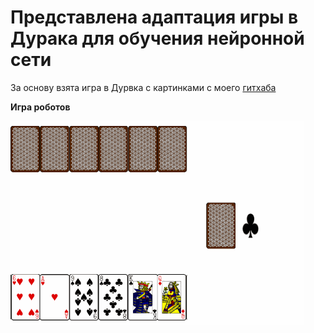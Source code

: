 # Представлена адаптация игры в Дурака для обучения нейронной сети

За основу взята игра в Дурвка с картинками с моего [гитхаба](https://github.com/Mike030668/Base_Fool_images)

**Игра роботов**

<img src="images/game_play_2_robots.gif" alt="gif"  width="470"/>

